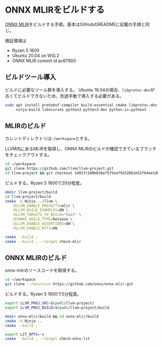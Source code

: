 # ONNX MLIRをビルドする


[ONNX MLIR](https://github.com/onnx/onnx-mlir)をビルドする手順。基本はGitHubのREADMEに記載の手順と同じ。

検証環境は

- Ryzen 5 1600
- Ubuntu 20.04 on WSL2
- ONNX MLIR commit id ac67900

## ビルドツール導入

ビルドに必要なツール群を導入する。
Ubuntu 18.04の場合、`libprotoc-dev`が古くてビルドできないため、別途手動で導入する必要がある。

```bash
sudo apt install protobuf-compiler build-essential cmake libprotoc-dev \
     ninja-build libncurses python3 python3-dev python-is-python3
```

## MLIRのビルド

カレントディレクトリは`~/workspace`とする。

LLVM内にあるMLIRを取得し、ONNX MLIRのビルドが確認できているブランチをチェックアウトする。

```BASH
cd ~/workspace
git clone https://github.com/llvm/llvm-project.git
cd llvm-project && git checkout 1d01fc100bb5bef5f5eaf92520b2e52f64ee1d6e && cd ..
```

ビルドする。Ryzen 5 1600で20分程度。

```BASH
mkdir llvm-project/build
cd llvm-project/build
cmake -G Ninja ../llvm \
   -DLLVM_ENABLE_PROJECTS=mlir \
   -DLLVM_BUILD_EXAMPLES=ON \
   -DLLVM_TARGETS_TO_BUILD="host" \
   -DCMAKE_BUILD_TYPE=Release \
   -DLLVM_ENABLE_ASSERTIONS=ON \
   -DLLVM_ENABLE_RTTI=ON

cmake --build .
cmake --build . --target check-mlir
```

## ONNX MLIRのビルド

onnx-mlirのソースコードを取得する。

```bash
cd ~/workspace
git clone --recursive https://github.com/onnx/onnx-mlir.git
```

ビルドする。Ryzen 5 1600で5分程度。

```bash
export LLVM_PROJ_SRC=$(pwd)/llvm-project/
export LLVM_PROJ_BUILD=$(pwd)/llvm-project/build

mkdir onnx-mlir/build && cd onnx-mlir/build
cmake -G Ninja ..
cmake --build .

export LIT_OPTS=-v
cmake --build . --target check-onnx-lit
```

